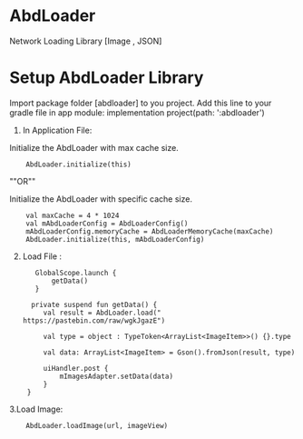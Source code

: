 # AbdLoader
Network Loading Library [Image , JSON]


# Setup AbdLoader Library

Import package folder [abdloader] to you project.
Add this line to your gradle file in app module: implementation project(path: ':abdloader')

1. In Application File:

Initialize the AbdLoader with max cache size.
        
        AbdLoader.initialize(this)
""OR"" 

Initialize the AbdLoader with specific cache size.     
        
        val maxCache = 4 * 1024
        val mAbdLoaderConfig = AbdLoaderConfig()
        mAbdLoaderConfig.memoryCache = AbdLoaderMemoryCache(maxCache)
        AbdLoader.initialize(this, mAbdLoaderConfig)
       
2. Load File : 

          GlobalScope.launch {
              getData()
          }
        
         private suspend fun getData() {
            val result = AbdLoader.load(" https://pastebin.com/raw/wgkJgazE")

            val type = object : TypeToken<ArrayList<ImageItem>>() {}.type

            val data: ArrayList<ImageItem> = Gson().fromJson(result, type)

            uiHandler.post {
                mImagesAdapter.setData(data)
            }
        }


3.Load Image:
        
        AbdLoader.loadImage(url, imageView)

